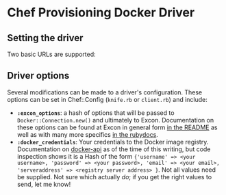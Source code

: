 # Chef Provisioning Docker Driver

## Setting the driver

Two basic URLs are supported:

## Driver options

Several modifications can be made to a driver's configuration.  These options can be set in Chef::Config (`knife.rb` or `client.rb`) and include:

- **`:excon_options`**: a hash of options that will be passed to `Docker::Connection.new()`
  and ultimately to Excon.  Documentation on these options can be found at Excon
  in general form [in the README](https://github.com/excon/excon#options) as well
  as with many more specifics [in the rubydocs](http://www.rubydoc.info/github/excon/excon/Excon/Connection#initialize-instance_method).
- **`:docker_credentials`**: Your credentials to the Docker image registry.  Documentation
  on [docker-api](http://www.rubydoc.info/github/swipely/docker-api/Docker.creds=) as of the time of this writing, but code inspection shows it is a Hash of the form `{'username' => <your username>, 'password' => <your password>, 'email' => <your email>, 'serveraddress' => <registry server address> }`.  Not all values need be supplied.  Not sure which actually *do*; if you get the right values to send, let me know!
